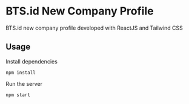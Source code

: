# BTS.id New Company Profile

BTS.id new company profile developed with ReactJS and Tailwind CSS

## Usage

Install dependencies

```
npm install
```

Run the server

```
npm start

```
